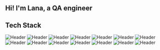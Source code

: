 ## Hi! I'm Lana, a QA engineer

## Tech Stack
![Header](https://img.shields.io/badge/Jira-090909?style=for-the-badge&logo=jira&logoColor=136be1)
![Header](https://img.shields.io/badge/Postman-090909?style=for-the-badge&logo=postman&logoColor=f76935)
![Header](https://img.shields.io/badge/Charles-090909?style=for-the-badge&logo=charles&logoColor=8cc4d7)
![Header](https://img.shields.io/badge/DevTools-090909?style=for-the-badge&logo=googlechrome&logoColor=4285F4)
![Header](https://img.shields.io/badge/kibana-090909?style=for-the-badge&logo=kibana&logoColor=005571)
![Header](https://img.shields.io/badge/sentry-090909?style=for-the-badge&logo=sentry&logoColor=362D59)
![Header](https://img.shields.io/badge/grafana-090909?style=for-the-badge&logo=grafana&logoColor=F46800)
![Header](https://img.shields.io/badge/SQL-090909?style=for-the-badge&logo=postgresql&logoColor=003B57)
![Header](https://img.shields.io/badge/Swagger-090909?style=for-the-badge&logo=swagger&logoColor=85EA2D)
![Header](https://img.shields.io/badge/qase.io-090909?style=for-the-badge&logo=qase&logoColor=44268F)
![Header](https://img.shields.io/badge/Figma-090909?style=for-the-badge&logo=figma&logoColor=7d5fa6)
![Header](https://img.shields.io/badge/Git-090909?style=for-the-badge&logo=git&logoColor=F73B00)
![Header](https://img.shields.io/badge/linux-090909?style=for-the-badge&logo=linux&logoColor=FCC624)
![Header](https://img.shields.io/badge/python-090909?style=for-the-badge&logo=python&logoColor=3776AB)

<!--
**schoegar/schoegar** is a ✨ _special_ ✨ repository because its `README.md` (this file) appears on your GitHub profile.
